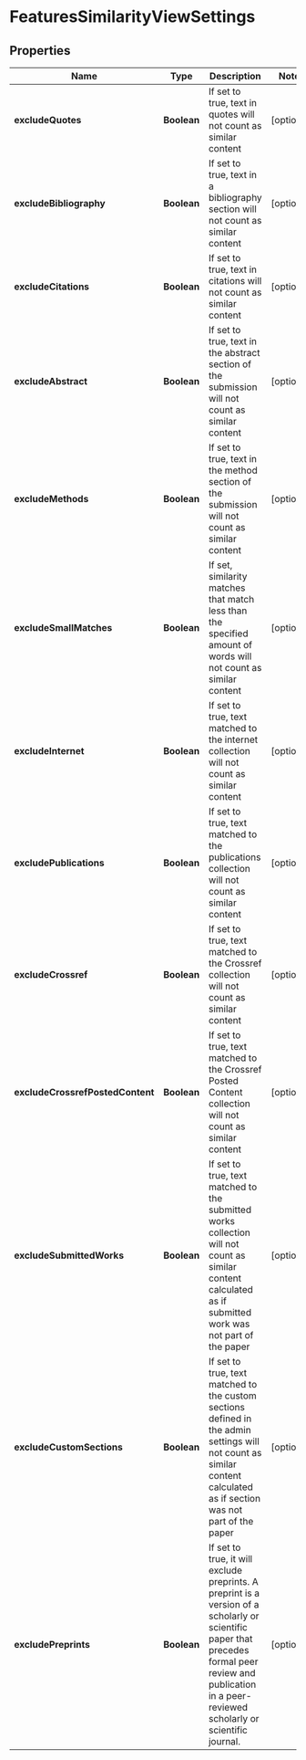 

# FeaturesSimilarityViewSettings


## Properties

| Name | Type | Description | Notes |
|------------ | ------------- | ------------- | -------------|
|**excludeQuotes** | **Boolean** | If set to true, text in quotes will not count as similar content  |  [optional] |
|**excludeBibliography** | **Boolean** | If set to true, text in a bibliography section will not count as similar content  |  [optional] |
|**excludeCitations** | **Boolean** | If set to true, text in citations will not count as similar content  |  [optional] |
|**excludeAbstract** | **Boolean** | If set to true, text in the abstract section of the submission will not count as similar content  |  [optional] |
|**excludeMethods** | **Boolean** | If set to true, text in the method section of the submission will not count as similar content  |  [optional] |
|**excludeSmallMatches** | **Boolean** | If set, similarity matches that match less than the specified amount of words will not count as similar content  |  [optional] |
|**excludeInternet** | **Boolean** | If set to true, text matched to the internet collection will not count as similar content  |  [optional] |
|**excludePublications** | **Boolean** | If set to true, text matched to the publications collection will not count as similar content  |  [optional] |
|**excludeCrossref** | **Boolean** | If set to true, text matched to the Crossref collection will not count as similar content  |  [optional] |
|**excludeCrossrefPostedContent** | **Boolean** | If set to true, text matched to the Crossref Posted Content collection will not count as similar content  |  [optional] |
|**excludeSubmittedWorks** | **Boolean** | If set to true, text matched to the submitted works collection will not count as similar content calculated as if submitted work was not part of the paper  |  [optional] |
|**excludeCustomSections** | **Boolean** | If set to true, text matched to the custom sections defined in the admin settings will not count as similar content calculated as if section was not part of the paper  |  [optional] |
|**excludePreprints** | **Boolean** | If set to true, it will exclude preprints. A preprint is a version of a scholarly or scientific paper that precedes formal peer review and publication in a peer-reviewed scholarly or scientific journal.  |  [optional] |



